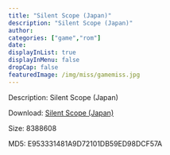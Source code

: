 ```yaml
---
title: "Silent Scope (Japan)"
description: "Silent Scope (Japan)"
author: 
categories: ["game","rom"]
date: 
displayInList: true
displayInMenu: false
dropCap: false
featuredImage: /img/miss/gamemiss.jpg
---
```


Description: Silent Scope (Japan)

Download: <a style="text-decoration:underline;" href="https://mega.nz/#!bTJS0S6B!JcN8PD64B3OOpsKjYoqzrkqi26CXFkeopVxLCAnEYls" target = "_blank" rel = "nofollow" > Silent Scope (Japan)</a>

Size: 8388608

MD5: E953331481A9D72101DB59ED98DCF57A

